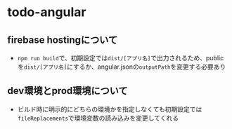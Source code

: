 # todo-angular

## firebase hostingについて
- `npm run build`で、初期設定では`dist/[アプリ名]`で出力されるため、publicを`dist/[アプリ名]`にするか、angular.jsonの`outputPath`を変更する必要あり

## dev環境とprod環境について
- ビルド時に明示的にどちらの環境かを指定しなくても初期設定では`fileReplacements`で環境変数の読み込みを変更してくれる

